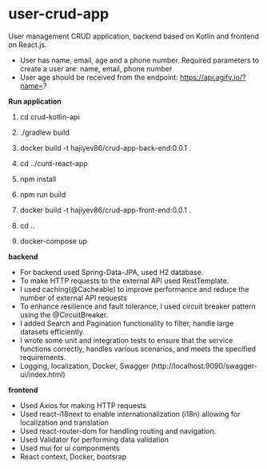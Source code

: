 <h1>user-crud-app</h1>

User management CRUD application, backend based on Kotlin and frontend on React.js.
- User has name, email, age and a phone number. Required parameters to create a user are: name, email, phone number
- User age should be received from the endpoint: https://api.agify.io/?name=?

<strong>Run application</strong>
1) cd crud-kotlin-api
2) ./gradlew build
3) docker build -t hajiyev86/crud-app-back-end:0.0.1 .

4) cd ../curd-react-app
5) npm install
6) npm run build
7) docker build -t  hajiyev86/crud-app-front-end:0.0.1 .
8) cd ..
9) docker-compose up

<strong>backend</strong>
- For backend used Spring-Data-JPA, used H2 database.
- To make HTTP requests to the external API used RestTemplate. 
- I used caching(@Cacheable) to improve performance and reduce the number of external API requests 
- To enhance resilience and fault tolerance, I used circuit breaker pattern using the @CircuitBreaker.
- I added Search and Pagination functionality to filter, handle large datasets efficiently. 
- I wrote some unit and integration tests to ensure that the service functions correctly, handles various scenarios, and meets the specified requirements.
- Logging, localization, Docker, Swagger (http://localhost:9090/swagger-ui/index.html) 

<strong>frontend</strong>
- Used Axios for making HTTP requests
- Used react-i18next to enable internationalization (i18n) allowing for localization and translation
- Used react-router-dom for handling routing and navigation.
- Used Validator for performing data validation
- Used mui for ui componments 
- React context, Docker, bootsrap 

